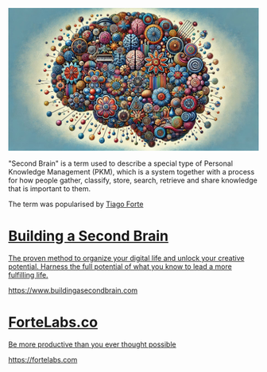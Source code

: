 ![second brain, full of collections of different shapes and colours](media/second-brain.jpeg)

"Second Brain" is a term used to describe a special type of Personal Knowledge Management (PKM), which is a system together with a process for how people gather, classify, store, search, retrieve and share knowledge that is important to them.

The term was popularised by [Tiago Forte](https://www.youtube.com/@TiagoForte)

<div class="rich-link-card-container"><a class="rich-link-card" href="https://www.buildingasecondbrain.com" target="_blank">
	<div class="rich-link-image-container">
		<div class="rich-link-image" style="background-image: url('https://cdn.prod.website-files.com/6187bf2c6ff8781b8c52e09c/61b777b4852c026f104b3649_basb-social-share-image-2.png')">
	</div>
	</div>
	<div class="rich-link-card-text">
		<h1 class="rich-link-card-title">Building a Second Brain</h1>
		<p class="rich-link-card-description">
		The proven method to organize your digital life and unlock your creative potential. Harness the full potential of what you know to lead a more fulfilling life.
		</p>
		<p class="rich-link-href">
		https://www.buildingasecondbrain.com
		</p>
	</div>
</a></div>

<div class="rich-link-card-container"><a class="rich-link-card" href="https://fortelabs.com" target="_blank">
	<div class="rich-link-image-container">
		<div class="rich-link-image" style="background-image: url('https://fortelabs.com/wp-content/uploads/2020/06/FacebookOG.png')">
	</div>
	</div>
	<div class="rich-link-card-text">
		<h1 class="rich-link-card-title">ForteLabs.co</h1>
		<p class="rich-link-card-description">
		Be more productive than you ever thought possible
		</p>
		<p class="rich-link-href">
		https://fortelabs.com
		</p>
	</div>
</a></div>
